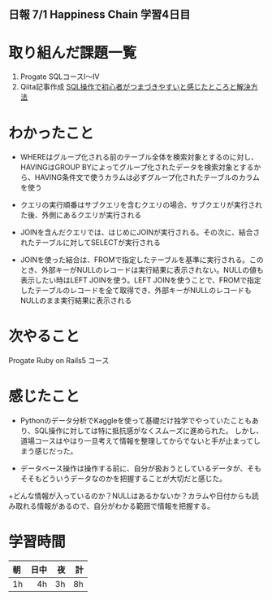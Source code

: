 ## 日報 7/1 Happiness Chain 学習4日目

# 取り組んだ課題一覧 
1. Progate SQLコースⅠ～Ⅳ
2. Qiita記事作成 [SQL操作で初心者がつまづきやすいと感じたところと解決方法](https://qiita.com/yama708-hc/items/a3275430ba8485a1c838)

# わかったこと

+ WHEREはグループ化される前のテーブル全体を検索対象とするのに対し、HAVINGはGROUP BYによってグループ化されたデータを検索対象とするから、HAVING条件文で使うカラムは必ずグループ化されたテーブルのカラムを使う

+ クエリの実行順番はサブクエリを含むクエリの場合、サブクエリが実行された後、外側にあるクエリが実行される

+ JOINを含んだクエリでは、はじめにJOINが実行される。その次に、結合されたテーブルに対してSELECTが実行される

+ JOINを使った結合は、FROMで指定したテーブルを基準に実行される。このとき、外部キーがNULLのレコードは実行結果に表示されない。NULLの値も表示したい時はLEFT JOINを使う。LEFT JOINを使うことで、FROMで指定したテーブルのレコードを全て取得でき、外部キーがNULLのレコードもNULLのまま実行結果に表示される

# 次やること
Progate Ruby on Rails5 コース

# 感じたこと

+ Pythonのデータ分析でKaggleを使って基礎だけ独学でやっていたこともあり、SQL操作に対しては特に抵抗感がなくスムーズに進められた。
  しかし、道場コースはやはり一旦考えて情報を整理してからでないと手が止まってしまう感じだった。 

+ データベース操作は操作する前に、自分が扱おうとしているデータが、そもそそもどういうデータなのかを把握することが大切だと感じた。

+どんな情報が入っているのか？NULLはあるかないか？カラムや日付からも読み取れる情報があるので、自分がわかる範囲で情報を把握する。

# 学習時間

| 朝           | 日中          | 夜              | 計              |
| :----------|------------:|-------------:|-------------:|
| 1h           | 4h            | 3h              |  8h            |
